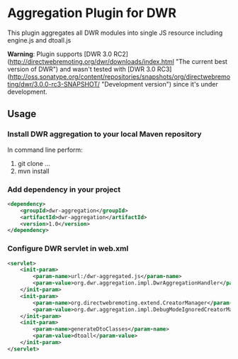 # Aggregation Plugin for DWR


This plugin aggregates all DWR modules into single JS resource including engine.js and dtoall.js

__Warning__: Plugin supports [DWR 3.0 RC2] (http://directwebremoting.org/dwr/downloads/index.html "The current best version of DWR") and wasn't tested with [DWR 3.0 RC3] (http://oss.sonatype.org/content/repositories/snapshots/org/directwebremoting/dwr/3.0.0-rc3-SNAPSHOT/ "Development version") since it's under development.

## Usage
### Install DWR aggregation to your local Maven repository
In command line perform:
1. git clone ...
2. mvn install

### Add dependency in your project
```xml
<dependency>
    <groupId>dwr-aggregation</groupId>
    <artifactId>dwr-aggregation</artifactId>
    <version>1.0</version>
</dependency>
````

### Configure DWR servlet in web.xml
```xml
<servlet>
    <init-param>
        <param-name>url:/dwr-aggregated.js</param-name>
        <param-value>org.dwr.aggregation.impl.DwrAggregationHandler</param-value>
    </init-param>
    <init-param>
        <param-name>org.directwebremoting.extend.CreatorManager</param-name>
        <param-value>org.dwr.aggregation.impl.DebugModeIgnoredCreatorManager</param-value>
    </init-param>
    <init-param>
        <param-name>generateDtoClasses</param-name>
        <param-value>dtoall</param-value>
    </init-param>
</servlet>
````


